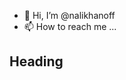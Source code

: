 - 👋 Hi, I’m @nalikhanoff
- 📫 How to reach me ...

Heading
----
<!---
nalikhanoff/nalikhanoff is a ✨ special ✨ repository because its `README.md` (this file) appears on your GitHub profile.
You can click the Preview link to take a look at your changes.
--->
